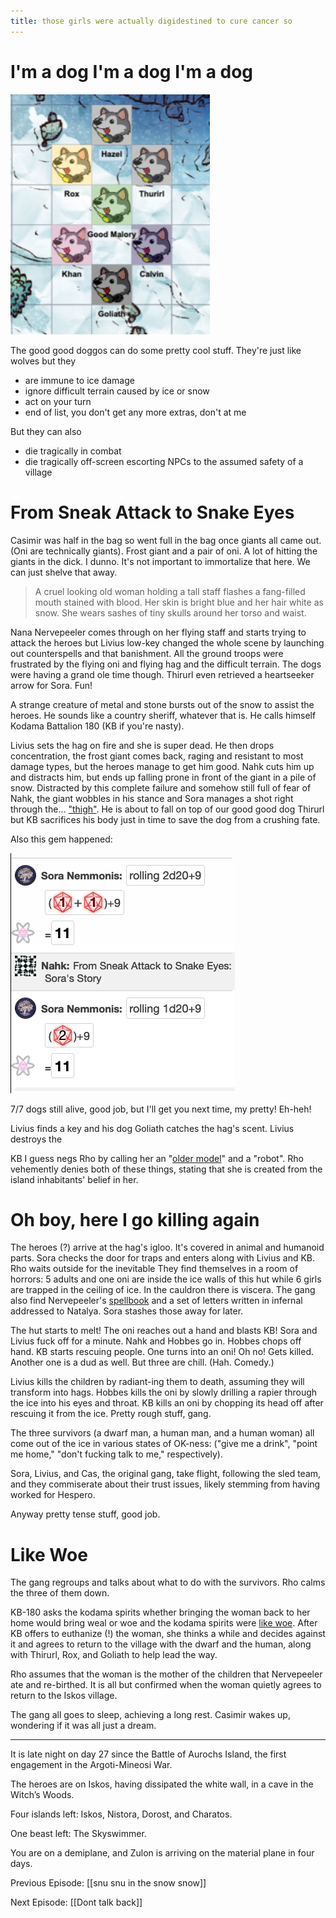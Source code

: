 ```yaml
---
title: those girls were actually digidestined to cure cancer so
---
```


# I'm a dog I'm a dog I'm a dog

![Sled team](assets/sleddogs.png)

The good good doggos can do some pretty cool stuff. They're just like wolves but they 

- are immune to ice damage
- ignore difficult terrain caused by ice or snow
- act on your turn
- end of list, you don't get any more extras, don't at me

But they can also

- die tragically in combat
- die tragically off-screen escorting NPCs to the assumed safety of a village

# From Sneak Attack to Snake Eyes

Casimir was half in the bag so went full in the bag once giants all came out. (Oni are technically giants). Frost giant and a pair of oni. A lot of hitting the giants in the dick. I dunno. It's not important to immortalize that here. We can just shelve that away. 

> A cruel looking old woman holding a tall staff flashes a fang-filled mouth stained with blood. Her skin is bright blue and her hair white as snow. She wears sashes of tiny skulls around her torso and waist. 

Nana Nervepeeler comes through on her flying staff and starts trying to attack the heroes but Livius low-key changed the whole scene by launching out counterspells and that banishment. All the ground troops were frustrated by the flying oni and flying hag and the difficult terrain. The dogs were having a grand ole time though. Thirurl even retrieved a heartseeker arrow for Sora. Fun!

A strange creature of metal and stone bursts out of the snow to assist the heroes. He sounds like a country sheriff, whatever that is. He calls himself Kodama Battalion 180 (KB if you're nasty).

Livius sets the hag on fire and she is super dead. He then drops concentration, the frost giant comes back, raging and resistant to most damage types, but the heroes manage to get him good. Nahk cuts him up and distracts him, but ends up falling prone in front of the giant in a pile of snow. Distracted by this complete failure and somehow still full of fear of Nahk, the giant wobbles in his stance and Sora manages a shot right through the... ["thigh"](https://en.wikipedia.org/wiki/Dolorous_Stroke). He is about to fall on top of our good good dog Thirurl but KB sacrifices his body just in time to save the dog from a crushing fate. 

Also this gem happened:

![Classic Sora](assets/classicsora.png)

7/7 dogs still alive, good job, but I'll get you next time, my pretty! Eh-heh!

Livius finds a key and his dog Goliath catches the hag's scent. Livius destroys the 

KB I guess negs Rho by calling her an "[older model](https://giphy.com/gifs/26FfatYdPS04FLswU/html5)" and a "robot". Rho vehemently denies both of these things, stating that she is created from the island inhabitants' belief in her.

# Oh boy, here I go killing again

The heroes (?) arrive at the hag's igloo. It's covered in animal and humanoid parts. Sora checks the door for traps and enters along with Livius and KB. Rho waits outside for the inevitable They find themselves in a room of horrors: 5 adults and one oni are inside the ice walls of this hut while 6 girls are trapped in the ceiling of ice. In the cauldron there is viscera. The gang also find Nervepeeler's [spellbook](https://www.dndbeyond.com/monsters/bheur-hag) and a set of letters written in infernal addressed to Natalya. Sora stashes those away for later. 

The hut starts to melt! The oni reaches out a hand and blasts KB! Sora and Livius fuck off for a minute. Nahk and Hobbes go in. Hobbes chops off hand. KB starts rescuing people. One turns into an oni! Oh no! Gets killed. Another one is a dud as well. But three are chill. (Hah. Comedy.) 

Livius kills the children by radiant-ing them to death, assuming they will transform into hags. Hobbes kills the oni by slowly drilling a rapier through the ice into his eyes and throat. KB kills an oni by chopping its head off after rescuing it from the ice. Pretty rough stuff, gang.

The three survivors (a dwarf man, a human man, and a human woman) all come out of the ice in various states of OK-ness: ("give me a drink", "point me home," "don't fucking talk to me," respectively).

Sora, Livius, and Cas, the original gang, take flight, following the sled team, and they commiserate about their trust issues, likely stemming from having worked for Hespero. 

Anyway pretty tense stuff, good job.

# Like Woe

The gang regroups and talks about what to do with the survivors. Rho calms the three of them down. 

KB-180 asks the kodama spirits whether bringing the woman back to her home would bring weal or woe and the kodama spirits were [like woe](https://www.youtube.com/watch?v=EC5LzftfcjI). After KB offers to euthanize (!) the woman, she thinks a while and decides against it and agrees to return to the village with the dwarf and the human, along with Thirurl, Rox, and Goliath to help lead the way. 

Rho assumes that the woman is the mother of the children that Nervepeeler ate and re-birthed. It is all but confirmed when the woman quietly agrees to return to the Iskos village.

The gang all goes to sleep, achieving a long rest. Casimir wakes up, wondering if it was all just a dream. 

---
It is late night on day 27 since the Battle of Aurochs Island, the first engagement in the Argoti-Mineosi War.

The heroes are on Iskos, having dissipated the white wall, in a cave in the Witch’s Woods.

Four islands left: Iskos, Nistora, Dorost, and Charatos.

One beast left: The Skyswimmer.

You are on a demiplane, and Zulon is arriving on the material plane in four days.


Previous Episode: [[snu snu in the snow snow]]

Next Episode: [[Dont talk back]]